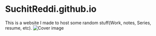 # SuchitReddi.github.io
This is a website I made to host some random stuff(Work, notes, Series, resume, etc).
![Cover image](Misc/index/banner.png)

